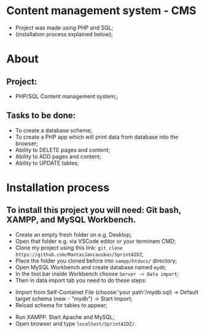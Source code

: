 # Content management system - CMS

- Project was made using PHP and SQL;
- (installation process explained below);

# About

## Project:

- PHP/SQL Content management system;;

## Tasks to be done:

- To create a database scheme;
- To create a PHP app which will print data from database into the browser;
- Ability to DELETE pages and content;
- Ability to ADD pages and content;
- Ability to UPDATE tables;

# Installation process

## To install this project you will need: Git bash, XAMPP, and MySQL Workbench.

- Create an empty fresh folder on e.g. Desktop;
- Open that folder e.g. via VSCode editor or your terminam CMD;
- Clone my project using this link: `git clone https://github.com/MantasJancauskas/SprintAIDZ`;
- Place the folder you cloned before into `xampp/htdocs/` directory;
- Open MySQL Workbench and create database named `mydb`;
- In the tool bar inside Workbench choose `Server -> Data import`;
- Then in data import tab you need to do these steps:

* Import from Self-Containet File (choose:'your path'/mydb.sql) -> Default target schema (new - "mydb") -> Start Import;
* Reload schema for tables to appear;

- Run XAMPP. Start Apache and MySQL;
- Open browser and type `localhost/SprintAIDZ/`.